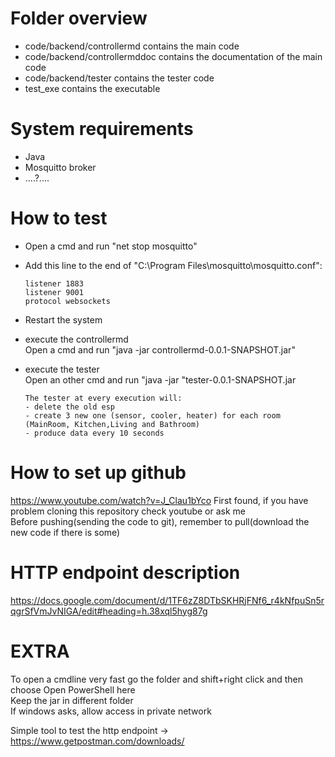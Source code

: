 # Folder overview
  - code/backend/controllermd contains the main code
  - code/backend/controllermddoc contains the documentation of the main code
  - code/backend/tester contains the tester code
  - test_exe contains the executable

# System requirements
- Java
- Mosquitto broker  
- ....?....

# How to test
- Open a cmd and run "net stop mosquitto"
- Add this line to the end of "C:\Program Files\mosquitto\mosquitto.conf":  

      listener 1883
      listener 9001
      protocol websockets
- Restart the system
- execute the controllermd  
    Open a cmd and run "java -jar controllermd-0.0.1-SNAPSHOT.jar" 
  
- execute the tester   
    Open an other cmd and run "java -jar "tester-0.0.1-SNAPSHOT.jar
    
      The tester at every execution will:
      - delete the old esp
      - create 3 new one (sensor, cooler, heater) for each room (MainRoom, Kitchen,Living and Bathroom)
      - produce data every 10 seconds

 



# How to set up github
https://www.youtube.com/watch?v=J_Clau1bYco
First found, if you have problem cloning this repository check youtube or ask me   
Before pushing(sending the code to git), remember to pull(download the new code if there is some)

# HTTP endpoint description
https://docs.google.com/document/d/1TF6zZ8DTbSKHRjFNf6_r4kNfpuSn5rqgrSfVmJvNIGA/edit#heading=h.38xql5hyg87g

# EXTRA
To open a cmdline very fast go the folder and shift+right click and then choose Open PowerShell here  
Keep the jar in different folder  
If windows asks, allow access in private network  

Simple tool to test the http endpoint -> https://www.getpostman.com/downloads/
